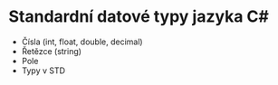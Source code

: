 # Standardní datové typy jazyka C#

- Čísla (int, float, double, decimal)
- Řetězce (string)
- Pole
- Typy v STD
